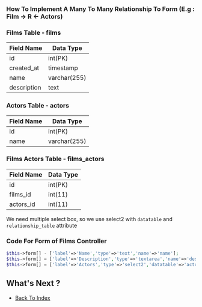 ### How To Implement A Many To Many Relationship To Form (E.g : Film -> R <- Actors)

### Films Table - films
| Field Name | Data Type |
| ---------- | --------- |
| id | int(PK) |
| created_at | timestamp |
| name | varchar(255) |
| description | text | 

### Actors Table - actors
| Field Name | Data Type |
| ---------- | --------- |
| id | int(PK) |
| name | varchar(255) |

### Films Actors Table - films_actors
| Field Name | Data Type |
| ---------- | --------- |
| id | int(PK) |
| films_id | int(11) |
| actors_id | int(11) |

We need multiple select box, so we use select2 with `datatable` and `relationship_table` attribute

### Code For Form of Films Controller
```php
$this->form[] - ['label'=>'Name','type'=>'text','name'=>'name'];
$this->form[] = ['label'=>'Description','type'=>'textarea','name'=>'description'];
$this->form[] = ['label'=>'Actors','type'=>'select2','datatable'=>'actors,name','relationship_table'=>'films_actors'];
```

## What's Next ?
- [Back To Index](./index.md)
